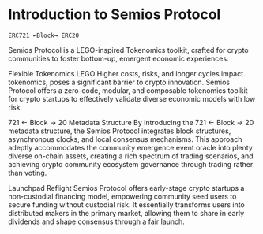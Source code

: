 
# Introduction to Semios Protocol

`ERC721 ←Block→ ERC20`

Semios Protocol is a LEGO-inspired Tokenomics toolkit, crafted for crypto communities to foster bottom-up, emergent economic experiences.

Flexible Tokenomics LEGO 
  Higher costs, risks, and longer cycles impact tokenomics, poses a significant barrier to crypto innovation.
  Semios Protocol offers a zero-code, modular, and composable tokenomics toolkit for crypto startups to effectively validate diverse economic models with low risk.
  
721 ← Block → 20 Metadata Structure
  By introducing the 721 ← Block → 20 metadata structure, the Semios Protocol integrates block structures, asynchronous clocks, and local consensus mechanisms. 
  This approach adeptly accommodates the community emergence event oracle into plenty diverse on-chain assets, creating a rich spectrum of trading scenarios, and achieving crypto community ecosystem governance through trading rather than voting.

Launchpad Reflight
  Semios Protocol offers early-stage crypto startups a non-custodial financing model, empowering community seed users to secure funding without custodial risk. 
  It essentially transforms users into distributed makers in the primary market, allowing them to share in early dividends and shape consensus through a fair launch.
